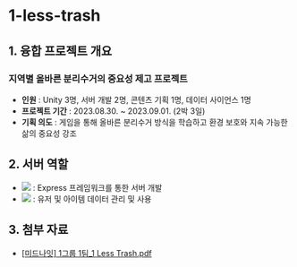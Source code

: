 # 1-less-trash
## 1. 융합 프로젝트 개요
### 지역별 올바른 분리수거의 중요성 제고 프로젝트
- **인원** : Unity 3명, 서버 개발 2명, 콘텐츠 기획 1명, 데이터 사이언스 1명
- **프로젝트 기간** : 2023.08.30. ~ 2023.09.01. (2박 3일) 
- **기획 의도** : 게임을 통해 올바른 분리수거 방식을 학습하고 환경 보호와 지속 가능한 삶의 중요성 강조

## 2. 서버 역할
- <img src="https://img.shields.io/badge/Express.js-F7DF1E?style=flat&logo=javascript&logoColor=black"> : Express 프레임워크를 통한 서버 개발
- <img src="https://img.shields.io/badge/mysql-4479A1?style=flat&logo=mysql&logoColor=white"> : 유저 및 아이템 데이터 관리 및 사용

## 3. 첨부 자료
- [[미드나잇] 1그룹 1팀_1 Less Trash.pdf](https://github.com/mid-night-camp/1-less-trash/files/12503935/1.1._1.Less.Trash.pdf)
